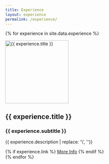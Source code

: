 ```yaml
---
title: Experience
layout: experience
permalink: /experience/
---
```

{% for experience in site.data.experience %}
  <div class="card" id="{{ experience.id }}">
    <img class="card-pic" src="{{ experience.image }}" alt="{{ experience.title }}" height="200" width="200">
    <h2 class="card-title">{{ experience.title }}</h2>
    <h3 class="card-subtitle">{{ experience.subtitle }}</h3>
    <p class="card-description">{{ experience.description | replace: '\', ''}}</p>
    {% if experience.link %}
      <a class="card-button" href="{{ experience.link }}">More Info</a>
    {% endif %}
  </div>
{% endfor %}
